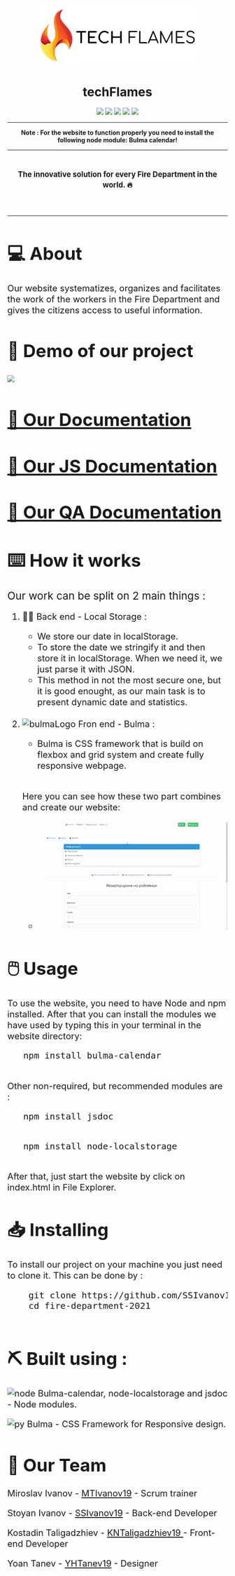 <p align = "center">
  <img src = "img/Logo.png" alt = "logo" width = 380px height = 138px>
  </p>
  </p>
  <h1 align = "center"> techFlames </h1>
  <p align = "center">
   <img src = "https://img.shields.io/github/languages/count/SSIvanov19/fire-department-2021?style=for-the-badge">
   <img src = "https://img.shields.io/github/contributors/SSIvanov19/fire-department-2021?style=for-the-badge">
   <img src = "https://img.shields.io/github/repo-size/SSIvanov19/fire-department-2021?style=for-the-badge">
   <img src = "https://img.shields.io/github/last-commit/SSIvanov19/fire-department-2021?style=for-the-badge">
   <img src = "https://img.shields.io/github/languages/top/SSIvanov19/fire-department-2021?style=for-the-badge">
  </p>

   <hr>
   <p align = "center">
   <strong>                                                                                                      
  Note : For the website to function properly you need to install the following node module: Bulma calendar!
  </strong>  </p >
  <hr><br>
  <p align = "center" style:"font-size:4em">
  <strong><big>
   The innovative solution for every Fire Department in the world. 🔥
  </strong><big>
  </p><br><hr>
  <h1>💻 About  </h1>
  <p>
    Our website systematizes, organizes and facilitates the work of the workers in the Fire Department and gives the citizens access to useful information. 
  </p>
  <h1>🎥 Demo of our project </h1>
  <img src  = "gifts/index.gif">
  <h1><a href = "https://codingburgas-my.sharepoint.com/:w:/g/personal/ssivanov19_codingburgas_bg/EUGuPsevQ9NMuSeoroLK6jMBN-b7UeZFsMO_KY_B9xg1EQ?e=xEuDhm">📄 Our Documentation</h1>
  <h1><a href = "https://ssivanov19.github.io/fire-department-2021-documnetation/" target="_blank">📄 Our JS Documentation</h1>
  <h1><a href = "https://codingburgas-my.sharepoint.com/:x:/g/personal/kntaligadzhiev19_codingburgas_bg/EcpkbBmua9tEsJy9ixz0cv0BWO0J2fpWUKoQTFw8bb6_Fg?e=pvuGSE" target="_blank">📄 Our QA Documentation</h1>
  </a>
  <h1>⌨️ How it works</h1>
  <p><big>Our work can be split on 2 main things :</p></big>
  <ol>
    <li>👨‍💻 Back end - Local Storage : </li>
    <ul>
    <li>We store our date in localStorage.</li>
    <li>To store the date we stringify it and then store it in localStorage. When we need it, we just parse it with JSON.</li>
    <li>This method in not the most secure one, but it is good enought, as our main task is to present dynamic date and statistics.</li>
    </ul>
    <br>
    <li>
    <img src="https://bulma.io/images/bulma-logo.png" width="72px" height="18px" alt="bulmaLogo" > Fron end - Bulma :  </li>
    <ul><li>Bulma is CSS framework that is build on flexbox and grid system and create fully responsive webpage.</li>
   </ul>
   <br>
   <p>Here you can see how these two part combines and create our website:</p>
   <ul>
   <li> <img src  = "gifts/account.gif"> </li>
   </ul>
  </ol>
  <h1>🖱️ Usage </h1>
  <p>To use the website, you need to have Node and npm installed. After that you can install the modules we have used by typing this in your terminal in the website directory:
  </p>
   <pre>
   npm install bulma-calendar
   </pre>
   <p>
    Other non-required, but recommended modules are :
   </p>
   <pre>
   npm install jsdoc
   </pre>
   <pre>
   npm install node-localstorage
   </pre>
   <p> After that, just start the website by click on index.html in File Explorer. </p>
   <h1> 📥 Installing </h1>
   <p> To install our project on your machine you just need to clone it. This can be done by : </p>
   <pre>
    git clone https://github.com/SSIvanov19/fire-department-2021.git
    cd fire-department-2021
   </pre>
   <h1> ⛏️ Built using : </h1>
   <p><img src="https://cdn.discordapp.com/attachments/820664631206084625/836270431765397575/Webp.net-resizeimage.png" width="45px" height="18px" alt="node">
    Bulma-calendar, node-localstorage and jsdoc - Node modules. </p>
    <p><img src="https://cdn.discordapp.com/attachments/820664631206084625/836272664175706132/Webp.net-resizeimage_1_-removebg-preview.png" width="45px" height="18px" alt="py">
    Bulma - CSS Framework for Responsive design.  </p>
    <h1>🧒 Our Team</h1>
    <p>Miroslav Ivanov - <a href = "https://github.com/MTIvanov19"> MTIvanov19</a> - Scrum trainer </p>
    <p>Stoyan Ivanov - <a href = "https://github.com/SSIvanov19"> SSIvanov19</a> - Back-end Developer </p>
    <p>Kostadin Taligadzhiev - <a href = "https://github.com/KNTaligadzhiev19"> KNTaligadzhiev19 </a> - Front-end Developer </p>
    <p>Yoan Tanev - <a href = "https://github.com/YHTanev19"> YHTanev19</a> - Designer </p>